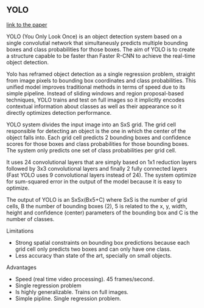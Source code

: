 ## YOLO 

[link to the paper](https://arxiv.org/pdf/1506.02640.pdf)

YOLO (You Only Look Once) is an object detection system based on a single convolutial network that simultaneusly predicts multiple bounding boxes and class probabilities for those boxes. The aim of YOLO is to create a structure capable to be faster than Faster R-CNN to achieve the real-time object detection.

Yolo has reframed object detection as a single regression problem, straight from image pixels to bounding box coordinates and class probabilities. This unified model improves traditional methods in terms of speed due to its simple pipeline.
Instead of sliding windows and region proposal-based techniques, YOLO trains and test on full images so it implicitly encodes contextual information about classes as well as their appearance so it directly optimizes detection performance.

YOLO system divides the input image into an SxS grid. The grid cell responsible for detecting an object is the one in which the center of the object falls into. Each grid cell predicts 2 bounding boxes and confidence scores for those boxes and class probabilities for those bounding boxes. The system only predicts one set of class probabilities per grid cell.

It uses 24 convolutional layers that are simply based on 1x1 reduction layers followed by 3x3 convolutional layers and finally 2 fully connected layers (Fast YOLO uses 9 convolutional layers instead of 24). The system optimize for sum-squared error in the output of the model because it is easy to optimize.

The output of YOLO is an SxSx(Bx5+C) where SxS is the number of grid cells, B the number of bounding boxes (2), 5 is related to the x, y, width, height and confidence (center) parameters of the bounding box and C is the number of classes.

Limitations 
- Strong spatial constraints on bounding box predictions because each grid cell only predicts two boxes and can only have one class.
- Less accuracy than state of the art, specially on small objects.

Advantages
- Speed (real time video processing). 45 frames/second .
- Single regression problem 
- Is highly generalizable. Trains on full images.
- Simple pipline. Single regression problem.
